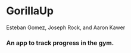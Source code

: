 GorillaUp
=========
Esteban Gomez, Joseph Rock, and Aaron Kawer

### An app to track progress in the gym.
